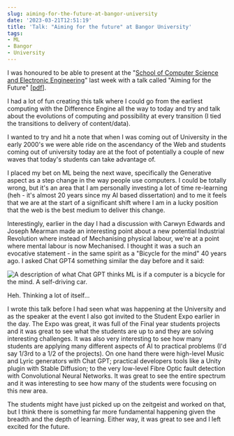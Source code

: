 ```yaml
---
slug: aiming-for-the-future-at-bangor-university
date: '2023-03-21T12:51:19'
title: 'Talk: "Aiming for the future" at Bangor University'
tags:
- ML
- Bangor
- University
---
```


I was honoured to be able to present at the "[School of Computer Science and Electronic Engineering](https://www.bangor.ac.uk/scsee)" last week with a talk called "Aiming for the Future" \[[pdf](https://paul.kinlan.me/images/Bangor%20Keynote_%20Aiming%20for%20the%20future.pdf)\].

I had a lot of fun creating this talk where I could go from the earliest computing with the Difference Engine all the way to today and try and talk about the evolutions of computing and possibility at every transition (I tied the transitions to delivery of content/data).

I wanted to try and hit a note that when I was coming out of University in the early 2000's we were able ride on the ascendancy of the Web and students coming out of university today are at the foot of potentially a couple of new waves that today's students can take advantage of.

I placed my bet on ML being the next wave, specifically the Generative aspect as a step change in the way people use computers. I could be totally wrong, but it's an area that I am personally investing a lot of time re-learning (heh - it's almost 20 years since my AI based dissertation) and to me it feels that we are at the start of a significant shift where I am in a lucky position that the web is the best medium to deliver this change.

Interestingly, earlier in the day I had a discussion with Carwyn Edwards and Joseph Mearman made an interesting point about a new potential Industrial Revolution where instead of Mechanising physical labour, we're at a point where mental labour is now Mechanised. I thought it was a such an evocative statement - in the same spirit as a "Bicycle for the mind" 40 years ago. I asked Chat GPT4 something similar the day before and it said:

![A description of what Chat GPT thinks ML is if a computer is a bicycle for the mind. A self-driving car.](/images/Screenshot%202023-03-14%20at%2021.07.13.png)

Heh. Thinking a lot of itself...

I wrote this talk before I had seen what was happening at the University and as the speaker at the event I also got invited to the Student Expo earlier in the day. The Expo was great, it was full of the Final year students projects and it was great to see what the students are up to and they are solving interesting challenges. It was also very interesting to see how many students are applying many different aspects of AI to practical problems (I'd say 1/3rd to a 1/2 of the projects). On one hand there were high-level Music and Lyric generators with Chat GPT; practical developers tools like a Unity plugin with Stable Diffusion; to the very low-level Fibre Optic fault detection with Convolutional Neural Networks. It was great to see the entire spectrum and it was interesting to see how many of the students were focusing on this new area.

The students might have just picked up on the zeitgeist and worked on that, but I think there is something far more fundamental happening given the breadth and the depth of learning. Either way, it was great to see and I left excited for the future.